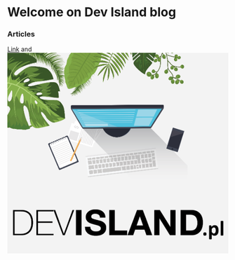 # Welcome on Dev Island blog


### Articles

[Link](https://github.com/Daniel-Krzyczkowski/Daniel-Krzyczkowski.github.io/blob/master/images/logo.png) and ![Image](https://github.com/Daniel-Krzyczkowski/Daniel-Krzyczkowski.github.io/blob/master/images/logo.png?raw=true)
